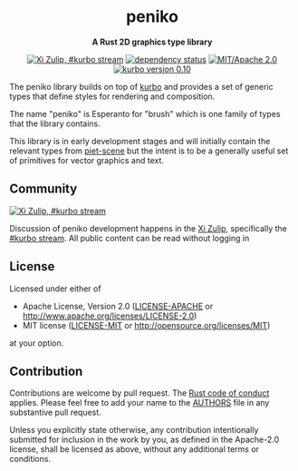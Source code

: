 <div align="center">

# peniko

**A Rust 2D graphics type library**

[![Xi Zulip, #kurbo stream](https://img.shields.io/badge/Xi%20Zulip-%23kurbo-red?logo=Zulip)](https://xi.zulipchat.com/#narrow/stream/260979-kurbo)
[![dependency status](https://deps.rs/repo/github/linebender/peniko/status.svg)](https://deps.rs/repo/github/linebender/peniko)
[![MIT/Apache 2.0](https://img.shields.io/badge/license-MIT%2FApache-blue.svg)](#license)
[![kurbo version 0.10](https://img.shields.io/badge/kurbo-v0.10-orange.svg)](https://crates.io/crates/wgpu)
<!-- [![Crates.io](https://img.shields.io/crates/v/peniko.svg)](https://crates.io/crates/peniko) -->
<!-- [![Docs](https://docs.rs/peniko/badge.svg)](https://docs.rs/peniko) -->
<!-- [![Build status](https://github.com/linebender/peniko/workflows/CI/badge.svg)](https://github.com/linebender/peniko/actions) -->

</div>

The peniko library builds on top of [kurbo] and provides a set of generic types that define
styles for rendering and composition.

The name "peniko" is Esperanto for "brush" which is one family of types that the library
contains.

This library is in early development stages and will initially contain the relevant types
from [piet-scene] but the intent is to be a generally useful set of primitives for vector
graphics and text.

## Community

[![Xi Zulip, #kurbo stream](https://img.shields.io/badge/Xi%20Zulip-%23kurbo-red?logo=Zulip)](https://xi.zulipchat.com/#narrow/stream/260979-kurbo)

Discussion of peniko development happens in the [Xi Zulip](https://xi.zulipchat.com/), specifically the [#kurbo stream](https://xi.zulipchat.com/#narrow/stream/260979-kurbo).
All public content can be read without logging in

## License

Licensed under either of

- Apache License, Version 2.0
   ([LICENSE-APACHE](LICENSE-APACHE) or <http://www.apache.org/licenses/LICENSE-2.0>)
- MIT license
   ([LICENSE-MIT](LICENSE-MIT) or <http://opensource.org/licenses/MIT>)

at your option.

## Contribution

Contributions are welcome by pull request. The [Rust code of conduct] applies.
Please feel free to add your name to the [AUTHORS] file in any substantive pull request.

Unless you explicitly state otherwise, any contribution intentionally submitted
for inclusion in the work by you, as defined in the Apache-2.0 license, shall be
licensed as above, without any additional terms or conditions.

[kurbo]: https://crates.io/crates/kurbo
[piet-scene]: https://github.com/linebender/piet-gpu/tree/main/piet-scene
[Rust Code of Conduct]: https://www.rust-lang.org/policies/code-of-conduct
[AUTHORS]: ./AUTHORS
